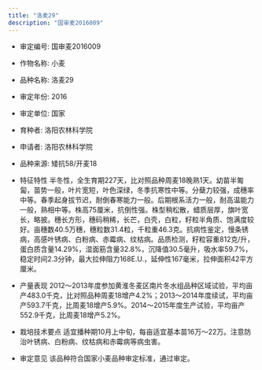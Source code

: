 ```yaml
---
title: "洛麦29"
description: "国审麦2016009"
---
```

* 审定编号:  国审麦2016009

*  作物名称:  小麦

*  品种名称:  洛麦29

*  审定年份:  2016

*  审定单位:  国家

* 育种者:  洛阳农林科学院

*  申请者:  洛阳农林科学院

*  品种来源:  矮抗58/开麦18

*  特征特性
半冬性，全生育期227天，比对照品种周麦18晚熟1天。幼苗半匍匐，苗势一般，叶片宽短，叶色深绿，冬季抗寒性中等。分蘖力较强，成穗率中等。春季起身拔节迟，耐倒春寒能力一般。后期根系活力一般，耐高温能力一般，熟相中等。株高75厘米，抗倒性强。株型稍松散，蜡质层厚，旗叶宽长，略披。穗长方形，穗码稍稀，长芒，白壳，白粒，籽粒半角质、饱满度较好。亩穗数40.5万穗，穗粒数31.4粒，千粒重46.3克。抗病性鉴定，慢条锈病，高感叶锈病、白粉病、赤霉病、纹枯病。品质检测，籽粒容重812克/升，蛋白质含量14.29%，湿面筋含量32.8%，沉降值30.5毫升，吸水率59.7%，稳定时间2.3分钟，最大拉伸阻力168E.U.，延伸性167毫米，拉伸面积42平方厘米。

*  产量表现
2012～2013年度参加黄淮冬麦区南片冬水组品种区域试验，平均亩产483.0千克，比对照品种周麦18增产4.2%；2013～2014年度续试，平均亩产593.7千克，比周麦18增产5.9%。2014～2015年度生产试验，平均亩产552.9千克，比周麦18增产5.2%。

*  栽培技术要点
适宜播种期10月上中旬，每亩适宜基本苗16万～22万。注意防治叶锈病、白粉病、纹枯病和赤霉病等病虫害。

*  审定意见
该品种符合国家小麦品种审定标准，通过审定。
